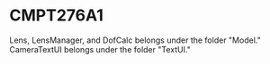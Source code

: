 # CMPT276A1
Lens, LensManager, and DofCalc belongs under the folder "Model." CameraTextUI belongs under the folder "TextUI."
